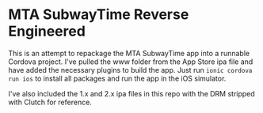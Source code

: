 MTA SubwayTime Reverse Engineered
=====================

This is an attempt to repackage the MTA SubwayTime app into a runnable Cordova project.  I've pulled the www folder from the App Store ipa file and have added the necessary plugins to build the app.  Just run `ionic cordova run ios` to install all packages and run the app in the iOS simulator.

I've also included the 1.x and 2.x ipa files in this repo with the DRM stripped with Clutch for reference.